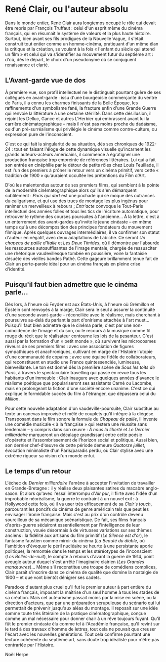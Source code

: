 # René Clair, ou l'auteur absolu

Dans le monde entier, René Clair aura longtemps occupé le rôle qui devait être repris par François Truffaut : celui d'un esprit même du cinéma français, qui en résumait le système de valeurs et la plus haute histoire. Surtout, bien avant ses fils prodigues de la Nouvelle Vague, il s'était construit tout entier comme un homme-cinéma, pratiquant d'un même élan la critique et la création, se voulant à la fois « l'enfant du siècle qui attend un film » et celui qui va s'identifier au mouvement futur du septième art : d'où, dès le départ, le choix d'un pseudonyme où se conjuguent renaissance et clarté.

## L'Avant-garde vue de dos

À première vue, son profil intellectuel ne le distinguait pourtant guère de ses collègues en avant-garde : issu d'une bourgeoisie commerçante du ventre de Paris, il a connu les charmes finissants de la Belle Époque, les raffinements d'un symbolisme fané, la fracture enfin d'une Grande Guerre qui renvoie la littérature à une certaine stérilité. Dans cette désillusion, il rejoint les Delluc, Gance et autres L'Herbier qui embrassent avant lui la carrière cinématographique – mais il n'est pas moins proche du dadaïsme, ou d'un pré-surréalisme qui privilégie le cinéma comme contre-culture, ou expression pure de l'inconscient.

C'est ce qui fait la singularité de sa situation, dès ses chroniques de 1922-24 : tout en faisant l'éloge de cette dynamique visuelle qu'incarnent les grands auteurs-acteurs américains, il commence à égratigner une production française trop empreinte de références littéraires. Lui qui a fait son entrée en cinéphilie par le détour de petits rôles chez Louis Feuillade, il est l'un des premiers à prôner le retour vers un cinéma primitif, vers cette « tradition de 1900 » qu'auraient occultée les prétentions du Film d'Art.

D'où les malentendus autour de ses premiers films, qui semblent à la pointe de la modernité cinématographique alors qu'ils s'en démarquent subtilement : _Paris qui dort_ est une pochade qui se moque des outrances du caligarisme, et qui use des trucs de montage les plus ingénus pour ranimer un merveilleux à rebours ; _Entr'acte_ convoque le Tout-Paris intellectuel des années folles et tous les tics de l'écriture automatique, pour retrouver le rythme des courses poursuites à l'ancienne... À la lettre, c'est à un enterrement des avant-gardes qu'invite le jeune cinéaste – en même temps qu'à une décomposition des principes fondateurs du mouvement filmique. Après quelques ouvrages intermédiaires, il va confirmer son statut d'auteur en négatif, avec deux adaptations de Labiche. Ce seront _Un chapeau de paille d'Italie_ et _Les Deux Timides_, où il démontre par l'absurde les ressources autosuffisantes de l'image mentale, chargée de ressusciter une rhétorique vaudevillesque tombée en poussière, voire la fantaisie désuète des vieilles bandes Pathé. Cette gageure brillamment tenue fait de Clair un porte-parole idéal pour un cinéma français en pleine crise d'identité.

## Puisqu'il faut bien admettre que le cinéma parle...

Dès lors, à l'heure où Feyder est aux États-Unis, à l'heure où Grémillon et Epstein sont renvoyés à la marge, Clair sera le seul à assurer la continuité d'une seconde avant-garde – réconciliée avec le réalisme, mais cherchant à poursuivre au-delà du parlant la part d'onirisme attachée à l'art muet... Puisqu'il faut bien admettre que le cinéma parle, c'est par une non-coïncidence de l'image et du son, ou le recours à la musique comme fil rouge du récit que le réalisateur contourne les lois de la pesanteur. C'est aussi par la formation d'un « petit monde », où survivent les microcosmes rêveurs de ses premiers films : avec une association de figures sympathiques et anachroniques, cultivant en marge de l'Histoire l'utopie d'une communauté de copains ; avec une équipe fidèle de collaborateurs, qui reconstituent en studio une France quintessenciée, lumineuse, bienveillante. Le ton est donné dès la première scène de _Sous les toits de Paris_, à travers le spectaculaire travelling qui passe en revue tous les habitants d'un immeuble : Clair inaugure avec quelques années d'avance le réalisme poétique que populariseront ses assistants Carné ou Lacombe, mais en prolongeant la fiction d'une société encore unanime. C'est ce qui explique le formidable succès du film à l'étranger, que dépassera celui du _Million_.

Pour cette nouvelle adaptation d'un vaudeville-poursuite, Clair substitue au texte un canevas improvisé et mêlé de couplets qu'il intègre à la diégèse. Transposant dans le film sonore la formule du _Chapeau de paille_, il invente une comédie musicale « à la française » qui restera une réussite sans lendemain – y compris dans son œuvre : _À nous la liberté_ et _Le Dernier milliardaire_ marqueront un décalage grandissant entre cette poésie d'opérette et l'assombrissement de l'horizon social et politique. Aussi bien, son dernier chef-d'œuvre de cette période demeure _Quatorze juillet_, évocation minimaliste d'un Paris/paradis perdu, où Clair stylise avec une extrême rigueur sa vision d'un monde enfui.

## Le temps d'un retour

L'échec du _Dernier milliardaire_ l'amène à accepter l'invitation de travailler en Grande-Bretagne : il y réalise deux plaisantes satires du macabre anglo-saxon. Et alors qu'avec l'essai interrompu d'_Air pur_, il flirte avec l'idée d'un improbable néoréalisme, la guerre le contraint à un nouvel exil : à Hollywood cette fois, où il va user très efficacement de sa _Clair's touch_, parcourant les poncifs du cinéma de genre américain tels que peut les envisager l'ironie française. Mais c'est au prix d'un contrôle devenu sourcilleux de sa mécanique scénaristique. De fait, ses films français d'après-guerre séduiront essentiellement par l'intelligence de leur construction, vouée désormais à de virtuoses variations sur ses thèmes anciens : la fidélité aux artisans du film primitif (_Le Silence est d'or_), le fantasme faustien comme miroir du cinéma (_La Beauté du diable_, où l'ambition d'évoquer le péril nucléaire se heurte à une persistante aporie politique), la remontée dans le temps et les stéréotypes de l'inconscient (_Les Belles-de-nuit_), le compte à rebours d'avant la guerre de 1914, point aveugle autour duquel s'est arrêté l'imaginaire clairien (_Les Grandes manœuvres_)... Même s'il reconstitue une troupe de comédiens complices, Clair paraît s'inscrire dans ce cinéma de qualité que domine la nostalgie de 1900 – et que vont bientôt dénigrer ses cadets.

Paradoxe d'autant plus cruel qu'il fut le premier auteur à part entière du cinéma français, imposant la maîtrise d'un seul homme à tous les stades de sa création. Mais cet auteurisme passait moins par la mise en scène, ou la direction d'acteurs, que par une préparation scrupuleuse du scénario qui lui permettait de prévenir jusqu'aux aléas du montage. Il reposait sur une idée somme toute très littéraire de la pratique cinématographique, conçue comme un mal nécessaire pour donner chair à un rêve toujours fuyant. Qu'il fût le premier cinéaste élu comme tel à l'Académie française, qu'il revînt sur le tard à des travaux d'homme de lettres, tout cela ne pouvait que creuser l'écart avec les nouvelles générations. Tout cela confirme pourtant une lecture cohérente du septième art, sans doute trop idéaliste pour n'être pas contrariée par l'Histoire.

Noël Herpe
